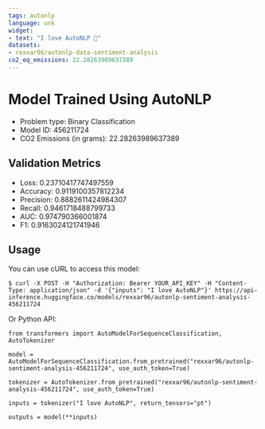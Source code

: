 ```yaml
---
tags: autonlp
language: unk
widget:
- text: "I love AutoNLP 🤗"
datasets:
- rexxar96/autonlp-data-sentiment-analysis
co2_eq_emissions: 22.28263989637389
---
```


# Model Trained Using AutoNLP

- Problem type: Binary Classification
- Model ID: 456211724
- CO2 Emissions (in grams): 22.28263989637389

## Validation Metrics

- Loss: 0.23710417747497559
- Accuracy: 0.9119100357812234
- Precision: 0.8882611424984307
- Recall: 0.9461718488799733
- AUC: 0.974790366001874
- F1: 0.9163024121741946

## Usage

You can use cURL to access this model:

```
$ curl -X POST -H "Authorization: Bearer YOUR_API_KEY" -H "Content-Type: application/json" -d '{"inputs": "I love AutoNLP"}' https://api-inference.huggingface.co/models/rexxar96/autonlp-sentiment-analysis-456211724
```

Or Python API:

```
from transformers import AutoModelForSequenceClassification, AutoTokenizer

model = AutoModelForSequenceClassification.from_pretrained("rexxar96/autonlp-sentiment-analysis-456211724", use_auth_token=True)

tokenizer = AutoTokenizer.from_pretrained("rexxar96/autonlp-sentiment-analysis-456211724", use_auth_token=True)

inputs = tokenizer("I love AutoNLP", return_tensors="pt")

outputs = model(**inputs)
```